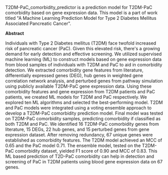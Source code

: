 T2DM-PaC_comorbidity_predictor is a prediction model for T2DM-PaC comorbidity based on gene expression data. This model is a part of work titled "A Machine Learning Prediction Model for Type 2 Diabetes Mellitus Associated Pancreatic Cancer".

**Abstract**

Individuals with Type 2 Diabetes mellitus (T2DM) face twofold increased risk of pancreatic cancer (PaC). Given this elevated risk, there's a growing demand for early detection and effective screening. We utilized supervised machine learning (ML) to construct models based on gene expression data from blood samples of individuals with T2DM and PaC to aid in comorbidity detection. We extracted comorbidity gene features from literature, differentially expressed genes (DEG), hub genes in weighted gene correlation network analysis, and perturbed genes from pathway simulation using publicly available T2DM-PaC gene expression data. Using these comorbidity features and gene expression from T2DM patients and PaC patients, we created ML models for T2DM and PaC respectively. We explored ten ML algorithms and selected the best-performing model. T2DM and PaC models were integrated using a voting ensemble approach to develop a T2DM-PaC comorbidity prediction model. Final model was tested on T2DM-PaC comorbidity samples, predicting comorbidity if classified as both T2DM and PaC. We identified 16 T2DM-PaC comorbidity genes from literature, 15 DEGs, 22 hub genes, and 15 perturbed genes from gene expression dataset. After removing redundancy, 67 unique genes were established as comorbidity features. The T2DM model achieved an MCC of 0.65 and the PaC model 0.71. The ensemble model, tested on the T2DM-PaC comorbidity dataset, yielded F1 score of 0.90 and MCC of 0.83. This ML based prediction of T2D-PaC comorbidity can help in detection and screening of PaC in T2DM patients using blood gene expression data on 67 genes. 
